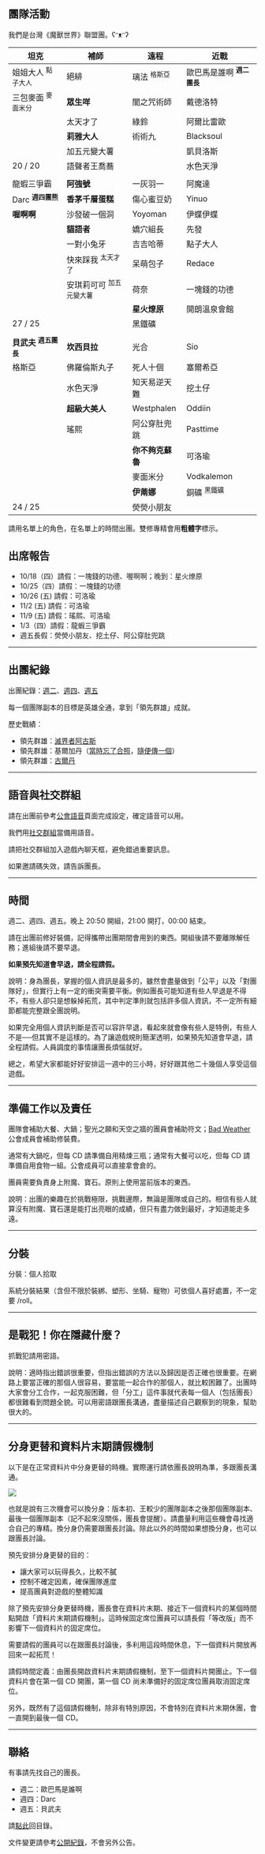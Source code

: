 ## 團隊活動

我們是台灣《魔獸世界》聯盟團。ʕᵔᴥᵔʔ

| **坦克** | **補師** | **遠程** | **近戰** |
| --- | --- | --- | --- |
| 姐姐大人 <sup>點子大人</sup> | 絕緋 | 璃法 <sup>格斯亞</sup> | 歐巴馬是誰啊 <sup>**週二團長**</sup> |
| 三包麥面 <sup>麥面米分</sup> | **眾生咩** | 闇之咒術師 | 戴德洛特 |
| | 太天才了 | 綠鈴 | 阿爾比雷歐 |
| | **莉雅大人** | 術術九 | Blacksoul |
| | 加五元變大薯 |  | 凱貝洛斯 |
| 20 / 20 | 語聲者王喬蕎 |  | 水色天淨 |
| | | | |
| 龍蝦三爭霸 | **阿強號** | 一灰羽一 | 阿魔達 |
| Darc <sup>**週四團熊**</sup> | **香茅千層蛋糕** | 傷心蜜豆奶 | Yinuo |
| **喔啊啊** | 沙發破一個洞 | Yoyoman | 伊蝶伊蝶 |
| | **貓語者** | 嬌穴組長 | 先發 |
| | 一對小兔牙 | 吉吉哈蒂 | 點子大人 |
| | 快來踩我 <sup>太天才了</sup> | 呆萌包子 | Redace |
| | 安琪莉可可 <sup>加五元變大薯</sup> | 荷奈 | 一塊錢的功德 |
| | | **星火燎原** | 開朗溫泉會館 |
| 27 / 25 | | 黑鐵礦 |  |
| | | | |
| **貝武夫** <sup>**週五團長**</sup> | **坎西貝拉** | 光合 | Sio |
| 格斯亞 | 佛羅倫斯丸子 | 死人十個 | 塞爾希亞 |
| | 水色天淨 | 知天易逆天難 | 挖土仔 |
| | **超級大美人** | Westphalen | Oddiin |
| | 瑤熙 | 阿公穿肚兜跳 | Pasttime |
| | | **你不夠克蘇魯** | 可洛瑜 |
| | | 麥面米分 | Vodkalemon |
| | | **伊萳娜** | 銅礦 <sup>黑鐵礦</sup> |
| 24 / 25 | | 熒熒小朋友 |  |

請用名單上的角色，在名單上的時間出團。雙修專精會用**粗體字**標示。

## 出席報告 

- 10/18（四）請假：一塊錢的功德、喔啊啊；晚到：星火燎原
- 10/25（四）請假：一塊錢的功德
- 10/26 (五) 請假：可洛瑜
- 11/2 (五) 請假：可洛瑜
- 11/9 (五) 請假：瑤熙、可洛瑜
- 1/3（四）請假：龍蝦三爭霸
- 週五長假：熒熒小朋友、挖土仔、阿公穿肚兜跳

---

## 出團紀錄

出團紀錄：[週二](https://www.warcraftlogs.com/user/reports-list/822965/)、[週四](https://www.warcraftlogs.com/user/reports-list/302729/)、[週五](https://www.warcraftlogs.com/user/reports-list/256518/)

每一個團隊副本的目標是英雄全通，拿到「領先群雄」成就。

歷史戰績：
- 領先群雄：[滅界者阿古斯](aotc_argus.jpg)
- 領先群雄：基爾加丹（[當時忘了合照](aotc_kiljaeden.jpg)，[隨便傳一個](aotc_kiljaeden2.jpg)）
- 領先群雄：[古爾丹](aotc_guldan.jpg)

---

## 語音與社交群組

請在出團前參考[公會語音](https://badbadweather.github.io/voicechat.html)頁面完成設定，確定語音可以用。

我們用[社交群組](https://blizzard.com/invite/MpAJNTMNA)當備用語音。

請把社交群組加入遊戲內聊天框，避免錯過重要訊息。

如果邀請碼失效，請告訴團長。

---

## 時間

週二、週四、週五。晚上 20:50 開組，21:00 開打，00:00 結束。

請在出團前修好裝備，記得攜帶出團期間會用到的東西。開組後請不要離隊解任務；進組後請不要早退。

**如果預先知道會早退，請全程請假。**

說明：身為團長，掌握的個人資訊是最多的，雖然會盡量做到「公平」以及「對團隊好」，但實行上有一定的衝突需要平衡。例如團長可能知道有些人早退是不得不，有些人卻只是想躲掉拓荒，其中判定準則就包括許多個人資訊，不一定所有細節都能完整跟全團說明。

如果完全用個人資訊判斷是否可以容許早退，看起來就會像有些人是特例，有些人不是──但其實不是這樣的。為了讓遊戲規則簡潔透明，如果預先知道會早退，請全程請假。人員調度的事情讓團長煩惱就好。

總之，希望大家都能好好安排這一週中的三小時，好好跟其他二十幾個人享受這個遊戲。

---

## 準備工作以及責任

團隊會補助大餐、大鍋；聖光之願和天空之牆的團員會補助符文；[Bad Weather](https://badbadweather.github.io/) 公會成員會補助修裝費。

通常有大鍋吃，但每 CD 請準備自用精煉三瓶；通常有大餐可以吃，但每 CD 請準備自用食物一組。公會成員可以直接拿會倉的。

團員需要負責身上附魔、寶石。原則上使用當前版本的東西。

說明：出團的樂趣在於挑戰極限，挑戰邊際，無論是團隊或自己的。相信有些人就算沒有附魔、寶石還是能打出亮眼的成績，但只有盡力做到最好，才知道能走多遠。

---

## 分裝

分裝：個人拾取

系統分裝結果（含但不限於裝綁、塑形、坐騎、寵物）可依個人喜好處置，不一定要 /roll。

---

## 是戰犯！你在隱藏什麼？

抓戰犯請用密語。

說明：適時指出錯誤很重要，但指出錯誤的方法以及歸因是否正確也很重要。在網路上要當正確的那個人很容易，要當能一起合作的那個人，就比較困難了。出團時大家會分工合作，一起克服困難，但「分工」這件事就代表每一個人（包括團長）都很難看到問題全貌。可以用密語跟團長溝通，盡量描述自己觀察到的現象，幫助很大的。

---

## 分身更替和資料片末期請假機制

以下是在正常資料片中分身更替的時機。實際運行請依團長說明為準，多跟團長溝通。

![](https://badbadweather.github.com/roadmap.png)

也就是說有三次機會可以換分身：版本初、王較少的團隊副本之後那個團隊副本、最後一個團隊副本（記不起來沒關係，團長會提醒）。請盡量利用這些機會尋找適合自己的專精。換分身仍需要跟團長討論。除此以外的時間如果想換分身，也可以跟團長討論。

預先安排分身更替的目的：
- 讓大家可以玩得長久，比較不膩
- 控制不確定因素，確保團隊進度
- 提高團員對遊戲的整體知識

除了預先安排分身更替時機，團長會在資料片末期、接近下一個資料片的某個時間點開啟「資料片末期請假機制」。這時候固定席位團員可以請長假「等改版」而不影響下一個資料片的固定席位。

需要請假的團員可以在跟團長討論後，多利用這段時間休息，下一個資料片開放再回來一起拓荒！

請假時間定義：由團長開啟資料片末期請假機制，至下一個資料片開團止。下一個資料片會在第一個 CD 開團，第一個 CD 尚未準備好的固定席位團員取消固定席位。

另外，既然有了這個請假機制，除非有特別原因，不會特別在資料片末期休團，會一直開到最後一個 CD。

---

## 聯絡

有事請先找自己的團長。

- 週二：歐巴馬是誰啊
- 週四：Darc
- 週五：貝武夫

請[點此](https://badbadweather.github.io/)回目錄。

文件變更請參考[公開紀錄](https://github.com/badbadweather/badbadweather.github.io/commits/master/raid.md)，不會另外公告。
